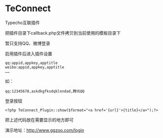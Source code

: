 # TeConnect
Typecho互联插件

把插件目录下callback.php文件拷贝到当前使用的模板目录下

暂只支持QQ、微博登录

启用插件后进入插件设置

    qq:appid,appkey,apptitle
    weibo:appid,appkey,apptitle
    ……

如：

    qq:12345678,askdkgfksdqklnndad,腾讯QQ

登录按钮

    <?php TeConnect_Plugin::show($format="<a href='{url}'>{title}</a>");?>

把上述代码放在需要显示的地方即可

演示地址：http://www.ggzoo.com/login

